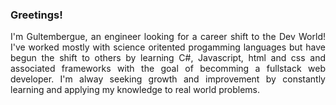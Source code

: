 ### Greetings!
<div style="text-align: justify"> I'm Gultembergue, an engineer looking for a career shift to the Dev World! I've worked mostly with science oritented progamming languages but have begun the shift to others by learning C#, Javascript, html and css and associated frameworks with the goal of becomming a fullstack web developer. I'm alway seeking growth and improvement by constantly learning and applying my knowledge to real world problems. 
 </div>


<!--
**gcrOliveira/gcrOliveira** is a ✨ _special_ ✨ repository because its `README.md` (this file) appears on your GitHub profile.

Here are some ideas to get you started:

- 🔭 I’m currently working on ...
- 🌱 I’m currently learning ...
- 👯 I’m looking to collaborate on ...
- 🤔 I’m looking for help with ...
- 💬 Ask me about ...
- 📫 How to reach me: ...
- 😄 Pronouns: ...
- ⚡ Fun fact: ...
-->
